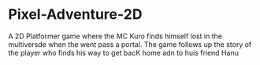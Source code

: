 # Pixel-Adventure-2D
 A 2D Platformer game where the MC Kuro finds himself lost in the multiversde when the went pass a portal. The game follows up the story of the player who finds his way to get bacK home adn to huis friend Hanu
